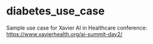 # diabetes_use_case
Sample use case for Xavier AI in Healthcare conference: https://www.xavierhealth.org/ai-summit-day2/

